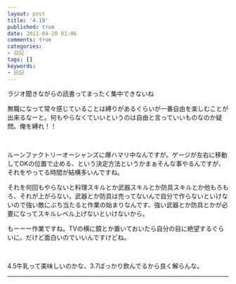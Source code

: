 ```yaml
---
layout: post
title: '4.19'
published: true
date: 2011-04-20 01:06
comments: true
categories:
- 日記
tags: []
keywords:
- 日記
---
```

ラジオ聞きながらの読書ってまったく集中できないね

無職になって常々感じていることは縛りがあるぐらいが一番自由を楽しむことが出来るなーと。何もやらなくていいというのは自由と言っていいものなのか疑問。俺を縛れ！！

&nbsp;

ルーンファクトリーオーシャンズに爆ハマリ中なんですが。ゲージが左右に移動してOKの位置で止める、という決定方法というかまぁそんな事やるんですが、それをやってる時間が結構多いんですね。

それを何回もやらないと料理スキルとか武器スキルとか防具スキルとか他もろもろ、それが上がらない。武器とか防具は売ってないんで自分で作らないといけないので強い敵にぶち当たると作業の始まりなんです、強い武器とか防具とかが必要になってスキルレベル上げないといけないから。

もーーー作業ですね。TVの横に鏡とか置いておいたら自分の目に絶望するぐらいに。だけど面白いのでいいんですけどね。

&nbsp;

4.5牛乳って美味しいのかな、3.7ばっかり飲んでるから良く解らんな。

---

